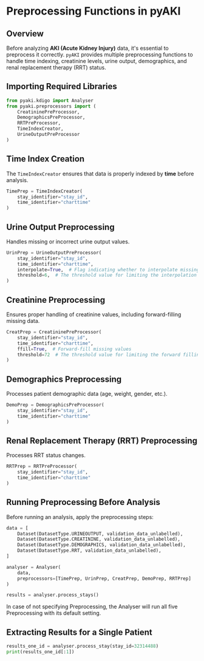 # Preprocessing Functions in pyAKI

## Overview
Before analyzing **AKI (Acute Kidney Injury)** data, it's essential to preprocess it correctly. `pyAKI` provides multiple preprocessing functions to handle time indexing, creatinine levels, urine output, demographics, and renal replacement therapy (RRT) status.

## Importing Required Libraries

```python
from pyaki.kdigo import Analyser
from pyaki.preprocessors import (
    CreatininePreProcessor,
    DemographicsPreProcessor,
    RRTPreProcessor,
    TimeIndexCreator,
    UrineOutputPreProcessor
)
```

## Time Index Creation

The `TimeIndexCreator` ensures that data is properly indexed by **time** before analysis.

```python
TimePrep = TimeIndexCreator(
    stay_identifier="stay_id",
    time_identifier="charttime"
)
```

## Urine Output Preprocessing

Handles missing or incorrect urine output values.

```python
UrinPrep = UrineOutputPreProcessor(
    stay_identifier="stay_id",
    time_identifier="charttime",
    interpolate=True,  # Flag indicating whether to interpolate missing values
    threshold=6,  # The threshold value for limiting the interpolation range
)
```

## Creatinine Preprocessing

Ensures proper handling of creatinine values, including forward-filling missing data.

```python
CreatPrep = CreatininePreProcessor(
    stay_identifier="stay_id",
    time_identifier="charttime",
    ffill=True,  # Forward-fill missing values
    threshold=72  # The threshold value for limiting the forward filling range
)
```

## Demographics Preprocessing

Processes patient demographic data (age, weight, gender, etc.).

```python
DemoPrep = DemographicsPreProcessor(
    stay_identifier="stay_id",
    time_identifier="charttime"
)
```

## Renal Replacement Therapy (RRT) Preprocessing

Processes RRT status changes.

```python
RRTPrep = RRTPreProcessor(
    stay_identifier="stay_id",
    time_identifier="charttime"
)
```

## Running Preprocessing Before Analysis

Before running an analysis, apply the preprocessing steps:

```python
data = [
    Dataset(DatasetType.URINEOUTPUT, validation_data_unlabelled),
    Dataset(DatasetType.CREATININE, validation_data_unlabelled),
    Dataset(DatasetType.DEMOGRAPHICS, validation_data_unlabelled),
    Dataset(DatasetType.RRT, validation_data_unlabelled),
]

analyser = Analyser(
    data,
    preprocessors=[TimePrep, UrinPrep, CreatPrep, DemoPrep, RRTPrep]
)

results = analyser.process_stays()
```

In case of not specifying Preprocessing, the Analyser will run all five Preprocessing with its default setting. 

## Extracting Results for a Single Patient

```python
results_one_id = analyser.process_stay(stay_id=32314488)
print(results_one_id[:1])
```

